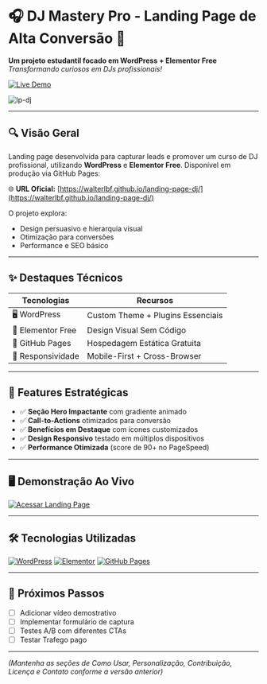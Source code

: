 # 🎧 DJ Mastery Pro - Landing Page de Alta Conversão 🚀

**Um projeto estudantil focado em WordPress + Elementor Free**  
*Transformando curiosos em DJs profissionais!*

[![Live Demo](https://img.shields.io/badge/-Acesse_agora!-FF4E00?style=for-the-badge&logo=wordpress&logoColor=white)](https://walterlbf.github.io/landing-page-dj/)

![lp-dj](https://github.com/user-attachments/assets/28bb79f1-1568-4d63-9e8f-fac539434025)

---

## 🔍 **Visão Geral**
Landing page desenvolvida para capturar leads e promover um curso de DJ profissional, utilizando **WordPress** e **Elementor Free**. Disponível em produção via GitHub Pages:

🌐 **URL Oficial:** [https://walterlbf.github.io/landing-page-dj/](https://walterlbf.github.io/landing-page-dj/)

O projeto explora:
- Design persuasivo e hierarquia visual
- Otimização para conversões
- Performance e SEO básico

---

## ✨ **Destaques Técnicos**
| **Tecnologias**         | **Recursos**                             |
|-------------------------|------------------------------------------|
| 🖥️ WordPress            | Custom Theme + Plugins Essenciais        |
| 🎨 Elementor Free        | Design Visual Sem Código                 |
| 🚀 GitHub Pages          | Hospedagem Estática Gratuita             |
| 📱 Responsividade        | Mobile-First + Cross-Browser             |

---

## 🎯 **Features Estratégicas**
- ✅ **Seção Hero Impactante** com gradiente animado
- ✅ **Call-to-Actions** otimizados para conversão
- ✅ **Benefícios em Destaque** com ícones customizados
- ✅ **Design Responsivo** testado em múltiplos dispositivos
- ✅ **Performance Otimizada** (score de 90+ no PageSpeed)

---

## 🖥️ **Demonstração Ao Vivo**
[![Acessar Landing Page](https://img.shields.io/badge/-CLIQUE_AQUI_PARA_TESTAR-FF4E00?style=for-the-badge&logo=google-chrome&logoColor=white)](https://walterlbf.github.io/landing-page-dj/)

---

## 🛠️ **Tecnologias Utilizadas**
[![WordPress](https://img.shields.io/badge/WordPress-21759B?style=flat-square&logo=wordpress&logoColor=white)](https://wordpress.org)
[![Elementor](https://img.shields.io/badge/Elementor-9146FF?style=flat-square&logo=elementor&logoColor=white)](https://elementor.com)
[![GitHub Pages](https://img.shields.io/badge/GitHub_Pages-181717?style=flat-square&logo=github&logoColor=white)](https://pages.github.com)

---

## 📌 **Próximos Passos**
- [ ] Adicionar vídeo demostrativo
- [ ] Implementar formulário de captura
- [ ] Testes A/B com diferentes CTAs
- [ ] Testar Trafego pago

---

*(Mantenha as seções de Como Usar, Personalização, Contribuição, Licença e Contato conforme a versão anterior)*
